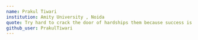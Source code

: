```yaml
---
name: Prakul Tiwari
institution: Amity University , Noida
quote: Try hard to crack the door of hardships them because success is waiting for you on the other side. 
github_user: PrakulTiwari
---
```

